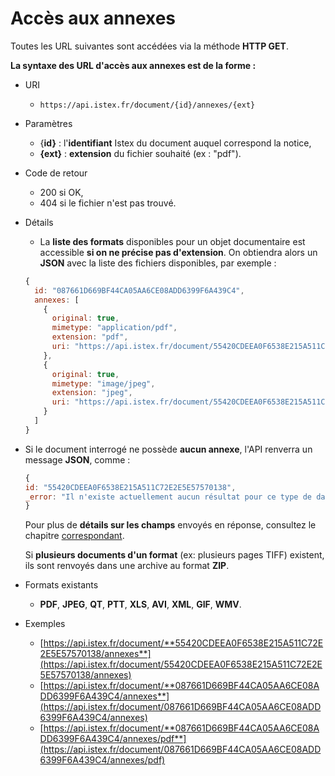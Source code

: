 # Accès aux annexes

Toutes les URL suivantes sont accédées via la méthode **HTTP GET**.

**La syntaxe des URL d'accès aux annexes est de la forme :**

* URI
  * `https://api.istex.fr/document/{id}/annexes/{ext}`
* Paramètres
  * {**id}** : l'**identifiant** Istex du document auquel correspond la notice,
  * **{ext}** : **extension** du fichier souhaité (ex : "pdf").
* Code de retour
  * 200 si OK,
  * 404 si le fichier n'est pas trouvé.
*   Détails

    * La **liste des formats** disponibles pour un objet documentaire est accessible **si on ne précise pas d'extension**. On obtiendra alors un **JSON** avec la liste des fichiers disponibles, par exemple :

    ```javascript
    {
      id: "087661D669BF44CA05AA6CE08ADD6399F6A439C4",
      annexes: [
        {
          original: true,
          mimetype: "application/pdf",
          extension: "pdf",
          uri: "https://api.istex.fr/document/55420CDEEA0F6538E215A511C72E2E5E57570138/annexes/pdf"
        },
        {
          original: true,
          mimetype: "image/jpeg",
          extension: "jpeg",
          uri: "https://api.istex.fr/document/55420CDEEA0F6538E215A511C72E2E5E57570138/annexes/jpeg"
        }
      ]
    }
    ```
*   Si le document interrogé ne possède **aucun annexe**, l'API renverra un message **JSON**, comme :

    ```javascript
    {
    id: "55420CDEEA0F6538E215A511C72E2E5E57570138",
    _error: "Il n'existe actuellement aucun résultat pour ce type de data"
    }
    ```

    Pour plus de **détails sur les champs** envoyés en réponse, consultez le chapitre [correspondant](../fields/files.md).

    Si **plusieurs documents d'un format** (ex: plusieurs pages TIFF) existent, ils sont renvoyés dans une archive au format **ZIP**. 
* Formats existants
  * **PDF**, **JPEG**, **QT**, **PTT**, **XLS**, **AVI**, **XML**, **GIF**, **WMV**.
* Exemples
  * [https://api.istex.fr/document/**55420CDEEA0F6538E215A511C72E2E5E57570138/annexes**](https://api.istex.fr/document/55420CDEEA0F6538E215A511C72E2E5E57570138/annexes)
  * [https://api.istex.fr/document/**087661D669BF44CA05AA6CE08ADD6399F6A439C4/annexes**](https://api.istex.fr/document/087661D669BF44CA05AA6CE08ADD6399F6A439C4/annexes)
  * [https://api.istex.fr/document/**087661D669BF44CA05AA6CE08ADD6399F6A439C4/annexes/pdf**](https://api.istex.fr/document/087661D669BF44CA05AA6CE08ADD6399F6A439C4/annexes/pdf)
